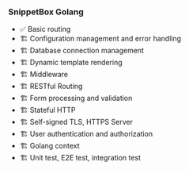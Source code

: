 ### SnippetBox Golang
- :white_check_mark: Basic routing
- :building_construction: Configuration management and error handling
- :building_construction: Database connection management
- :building_construction:  Dynamic template rendering
- :building_construction:  Middleware
- :building_construction:  RESTful Routing
- :building_construction:  Form processing and validation
- :building_construction:  Stateful HTTP
- :building_construction:  Self-signed TLS, HTTPS Server
- :building_construction:  User authentication and authorization
- :building_construction:  Golang context
- :building_construction:  Unit test, E2E test, integration test
